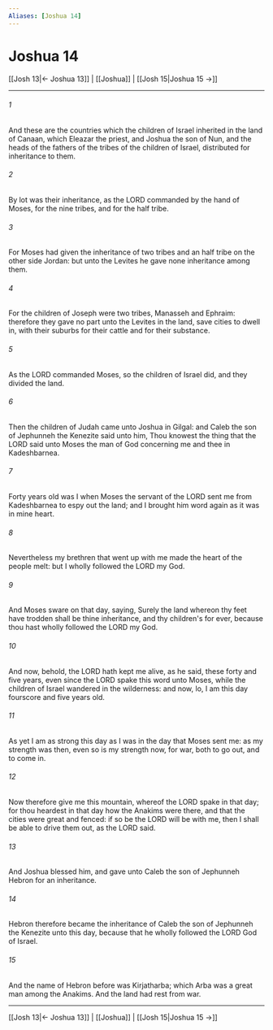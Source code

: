 ```yaml
---
Aliases: [Joshua 14]
---
```

# Joshua 14

[[Josh 13|← Joshua 13]] | [[Joshua]] | [[Josh 15|Joshua 15 →]]
***



###### 1 
And these are the countries which the children of Israel inherited in the land of Canaan, which Eleazar the priest, and Joshua the son of Nun, and the heads of the fathers of the tribes of the children of Israel, distributed for inheritance to them. 

###### 2 
By lot was their inheritance, as the LORD commanded by the hand of Moses, for the nine tribes, and for the half tribe. 

###### 3 
For Moses had given the inheritance of two tribes and an half tribe on the other side Jordan: but unto the Levites he gave none inheritance among them. 

###### 4 
For the children of Joseph were two tribes, Manasseh and Ephraim: therefore they gave no part unto the Levites in the land, save cities to dwell in, with their suburbs for their cattle and for their substance. 

###### 5 
As the LORD commanded Moses, so the children of Israel did, and they divided the land. 

###### 6 
Then the children of Judah came unto Joshua in Gilgal: and Caleb the son of Jephunneh the Kenezite said unto him, Thou knowest the thing that the LORD said unto Moses the man of God concerning me and thee in Kadeshbarnea. 

###### 7 
Forty years old was I when Moses the servant of the LORD sent me from Kadeshbarnea to espy out the land; and I brought him word again as it was in mine heart. 

###### 8 
Nevertheless my brethren that went up with me made the heart of the people melt: but I wholly followed the LORD my God. 

###### 9 
And Moses sware on that day, saying, Surely the land whereon thy feet have trodden shall be thine inheritance, and thy children's for ever, because thou hast wholly followed the LORD my God. 

###### 10 
And now, behold, the LORD hath kept me alive, as he said, these forty and five years, even since the LORD spake this word unto Moses, while the children of Israel wandered in the wilderness: and now, lo, I am this day fourscore and five years old. 

###### 11 
As yet I am as strong this day as I was in the day that Moses sent me: as my strength was then, even so is my strength now, for war, both to go out, and to come in. 

###### 12 
Now therefore give me this mountain, whereof the LORD spake in that day; for thou heardest in that day how the Anakims were there, and that the cities were great and fenced: if so be the LORD will be with me, then I shall be able to drive them out, as the LORD said. 

###### 13 
And Joshua blessed him, and gave unto Caleb the son of Jephunneh Hebron for an inheritance. 

###### 14 
Hebron therefore became the inheritance of Caleb the son of Jephunneh the Kenezite unto this day, because that he wholly followed the LORD God of Israel. 

###### 15 
And the name of Hebron before was Kirjatharba; which Arba was a great man among the Anakims. And the land had rest from war.

***
[[Josh 13|← Joshua 13]] | [[Joshua]] | [[Josh 15|Joshua 15 →]]
